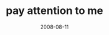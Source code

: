 ---
layout: base.njk
title : 'pay attention to me' 
view_title : 'pay attention to me' 
year : '2008' 
date : '2008-08-11' 
img_file : '/drawing/payattentiontome.jpg' 
html_file : 'payattentiontome' 
next_html : 'ineverwanttogiveup.html' 
year_order : '352' 
permalink : "title/{{html_file}}.html"
---